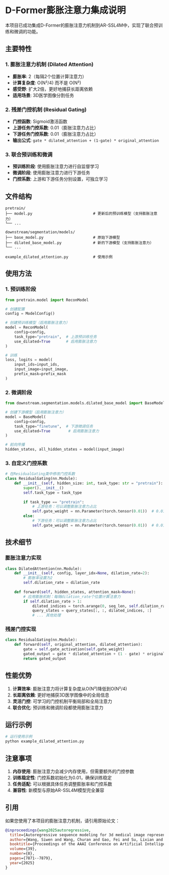 # D-Former膨胀注意力集成说明

本项目已成功集成D-Former的膨胀注意力机制到AR-SSL4M中，实现了联合预训练和微调的功能。

## 主要特性

### 1. 膨胀注意力机制 (Dilated Attention)
- **膨胀率**: 2（每隔2个位置计算注意力）
- **计算复杂度**: O(N²/4) 而不是 O(N²)
- **感受野**: 扩大2倍，更好地捕获长距离依赖
- **适用场景**: 3D医学图像分割任务

### 2. 残差门控机制 (Residual Gating)
- **门控函数**: Sigmoid激活函数
- **上游任务门控系数**: 0.01（膨胀注意力占比）
- **下游任务门控系数**: 0.01（膨胀注意力占比）
- **输出公式**: `gate * dilated_attention + (1-gate) * original_attention`

### 3. 联合预训练和微调
- **预训练阶段**: 使用膨胀注意力进行自监督学习
- **微调阶段**: 使用膨胀注意力进行下游任务
- **门控系数**: 上游和下游任务分别设置，可独立学习

## 文件结构

```
pretrain/
├── model.py                           # 更新后的预训练模型（支持膨胀注意力）
└── ...

downstream/segmentation/models/
├── base_model.py                      # 原始下游模型
├── dilated_base_model.py              # 新的下游模型（支持膨胀注意力）
└── ...

example_dilated_attention.py           # 使用示例
```

## 使用方法

### 1. 预训练阶段

```python
from pretrain.model import ReconModel

# 创建配置
config = ModelConfig()

# 创建预训练模型（启用膨胀注意力）
model = ReconModel(
    config=config,
    task_type="pretrain",  # 上游预训练任务
    use_dilated=True       # 启用膨胀注意力
)

# 训练
loss, logits = model(
    input_ids=input_ids,
    input_image=input_image,
    prefix_mask=prefix_mask
)
```

### 2. 微调阶段

```python
from downstream.segmentation.models.dilated_base_model import BaseModel

# 创建下游模型（启用膨胀注意力）
model = BaseModel(
    config=config,
    task_type="finetune",  # 下游微调任务
    use_dilated=True        # 启用膨胀注意力
)

# 前向传播
hidden_states, all_hidden_states = model(input_image)
```

### 3. 自定义门控系数

```python
# 在ResidualGating类中修改门控系数
class ResidualGating(nn.Module):
    def __init__(self, hidden_size: int, task_type: str = "pretrain"):
        super().__init__()
        self.task_type = task_type
        
        if task_type == "pretrain":
            # 上游任务：可以调整膨胀注意力占比
            self.gate_weight = nn.Parameter(torch.tensor(0.01))  # 0.01 = 1%
        else:
            # 下游任务：可以调整膨胀注意力占比
            self.gate_weight = nn.Parameter(torch.tensor(0.01))  # 0.01 = 1%
```

## 技术细节

### 膨胀注意力实现

```python
class DilatedAttention(nn.Module):
    def __init__(self, config, layer_idx=None, dilation_rate=2):
        # 膨胀率设置为2
        self.dilation_rate = dilation_rate
        
    def forward(self, hidden_states, attention_mask=None):
        # 应用膨胀机制：每隔dilation_rate个位置计算注意力
        if self.dilation_rate > 1:
            dilated_indices = torch.arange(0, seq_len, self.dilation_rate)
            query_states = query_states[:, :, dilated_indices, :]
            # ... 其他处理
```

### 残差门控实现

```python
class ResidualGating(nn.Module):
    def forward(self, original_attention, dilated_attention):
        gate = self.gate_activation(self.gate_weight)
        gated_output = gate * dilated_attention + (1 - gate) * original_attention
        return gated_output
```

## 性能优势

1. **计算效率**: 膨胀注意力将计算复杂度从O(N²)降低到O(N²/4)
2. **长距离依赖**: 更好地捕获3D医学图像中的全局信息
3. **灵活门控**: 可学习的门控机制平衡局部和全局注意力
4. **联合优化**: 预训练和微调阶段都使用膨胀注意力

## 运行示例

```bash
# 运行使用示例
python example_dilated_attention.py
```

## 注意事项

1. **内存使用**: 膨胀注意力会减少内存使用，但需要额外的门控参数
2. **训练稳定性**: 门控系数初始化为0.01，确保训练稳定
3. **任务适配**: 可以根据具体任务调整膨胀率和门控系数
4. **兼容性**: 新模型与原始AR-SSL4M模型完全兼容

## 引用

如果您使用了本项目的膨胀注意力机制，请引用原始论文：

```bibtex
@inproceedings{wang2025autoregressive,
  title={Autoregressive sequence modeling for 3d medical image representation},
  author={Wang, Siwen and Wang, Churan and Gao, Fei and Su, Lixian and Zhang, Fandong and Wang, Yizhou and Yu, Yizhou},
  booktitle={Proceedings of the AAAI Conference on Artificial Intelligence},
  volume={39},
  number={8},
  pages={7871--7879},
  year={2025}
}
```
